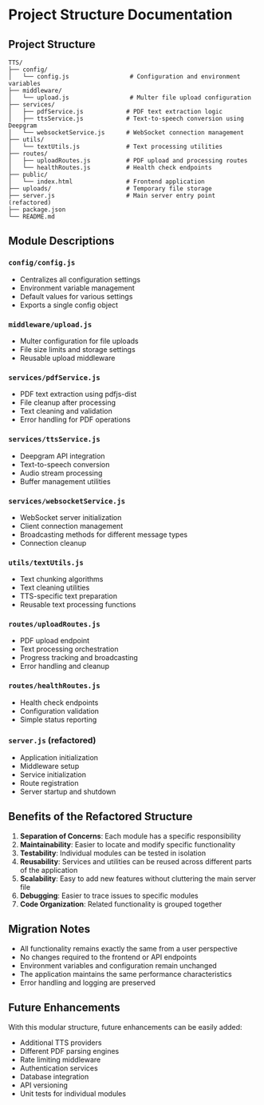 # Project Structure Documentation


##  Project Structure

```
TTS/
├── config/
│   └── config.js                 # Configuration and environment variables
├── middleware/
│   └── upload.js                 # Multer file upload configuration
├── services/
│   ├── pdfService.js            # PDF text extraction logic
│   ├── ttsService.js            # Text-to-speech conversion using Deepgram
│   └── websocketService.js      # WebSocket connection management
├── utils/
│   └── textUtils.js             # Text processing utilities
├── routes/
│   ├── uploadRoutes.js          # PDF upload and processing routes
│   └── healthRoutes.js          # Health check endpoints
├── public/
│   └── index.html               # Frontend application
├── uploads/                     # Temporary file storage
├── server.js                    # Main server entry point (refactored)
├── package.json
└── README.md
```

## Module Descriptions

### `config/config.js`
- Centralizes all configuration settings
- Environment variable management
- Default values for various settings
- Exports a single config object

### `middleware/upload.js`
- Multer configuration for file uploads
- File size limits and storage settings
- Reusable upload middleware

### `services/pdfService.js`
- PDF text extraction using pdfjs-dist
- File cleanup after processing
- Text cleaning and validation
- Error handling for PDF operations

### `services/ttsService.js`
- Deepgram API integration
- Text-to-speech conversion
- Audio stream processing
- Buffer management utilities

### `services/websocketService.js`
- WebSocket server initialization
- Client connection management
- Broadcasting methods for different message types
- Connection cleanup

### `utils/textUtils.js`
- Text chunking algorithms
- Text cleaning utilities
- TTS-specific text preparation
- Reusable text processing functions

### `routes/uploadRoutes.js`
- PDF upload endpoint
- Text processing orchestration
- Progress tracking and broadcasting
- Error handling and cleanup

### `routes/healthRoutes.js`
- Health check endpoints
- Configuration validation
- Simple status reporting

### `server.js` (refactored)
- Application initialization
- Middleware setup
- Service initialization
- Route registration
- Server startup and shutdown

## Benefits of the Refactored Structure

1. **Separation of Concerns**: Each module has a specific responsibility
2. **Maintainability**: Easier to locate and modify specific functionality
3. **Testability**: Individual modules can be tested in isolation
4. **Reusability**: Services and utilities can be reused across different parts of the application
5. **Scalability**: Easy to add new features without cluttering the main server file
6. **Debugging**: Easier to trace issues to specific modules
7. **Code Organization**: Related functionality is grouped together

## Migration Notes

- All functionality remains exactly the same from a user perspective
- No changes required to the frontend or API endpoints
- Environment variables and configuration remain unchanged
- The application maintains the same performance characteristics
- Error handling and logging are preserved

## Future Enhancements

With this modular structure, future enhancements can be easily added:
- Additional TTS providers
- Different PDF parsing engines
- Rate limiting middleware
- Authentication services
- Database integration
- API versioning
- Unit tests for individual modules

